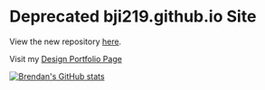 # Deprecated bji219.github.io Site

View the new repository [here](https://github.com/bji219/bji219.github.io).

Visit my [Design Portfolio Page](https://bji219.github.io/)

[![Brendan's GitHub stats](https://github-readme-stats.vercel.app/api?username=bji219&theme=radical)](https://github.com/anuraghazra/github-readme-stats)

